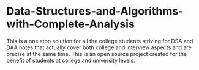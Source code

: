 # Data-Structures-and-Algorithms-with-Complete-Analysis
This is a one stop solution for all the college students striving for DSA and DAA notes that actually cover both college and interview aspects and are precise at the same time. This is an open source project created for the benefit of students at college and university levels. 
